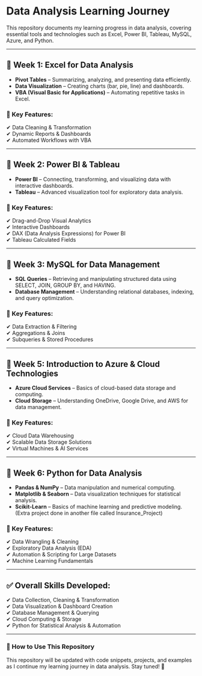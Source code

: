# Data Analysis Learning Journey

This repository documents my learning progress in data analysis, covering essential tools and technologies such as Excel, Power BI, Tableau, MySQL, Azure, and Python.

---

## 📌 Week 1: Excel for Data Analysis  
- **Pivot Tables** – Summarizing, analyzing, and presenting data efficiently.  
- **Data Visualization** – Creating charts (bar, pie, line) and dashboards.  
- **VBA (Visual Basic for Applications)** – Automating repetitive tasks in Excel.  

### 🔹 Key Features:
✔ Data Cleaning & Transformation  
✔ Dynamic Reports & Dashboards  
✔ Automated Workflows with VBA  

---

## 📌 Week 2: Power BI & Tableau  
- **Power BI** – Connecting, transforming, and visualizing data with interactive dashboards.  
- **Tableau** – Advanced visualization tool for exploratory data analysis.  

### 🔹 Key Features:
✔ Drag-and-Drop Visual Analytics  
✔ Interactive Dashboards  
✔ DAX (Data Analysis Expressions) for Power BI  
✔ Tableau Calculated Fields  

---

## 📌 Week 3: MySQL for Data Management  
- **SQL Queries** – Retrieving and manipulating structured data using SELECT, JOIN, GROUP BY, and HAVING.  
- **Database Management** – Understanding relational databases, indexing, and query optimization.  

### 🔹 Key Features:
✔ Data Extraction & Filtering  
✔ Aggregations & Joins  
✔ Subqueries & Stored Procedures  

---

## 📌 Week 5: Introduction to Azure & Cloud Technologies  
- **Azure Cloud Services** – Basics of cloud-based data storage and computing.  
- **Cloud Storage** – Understanding OneDrive, Google Drive, and AWS for data management.  

### 🔹 Key Features:
✔ Cloud Data Warehousing  
✔ Scalable Data Storage Solutions  
✔ Virtual Machines & AI Services  

---

## 📌 Week 6: Python for Data Analysis  
- **Pandas & NumPy** – Data manipulation and numerical computing.  
- **Matplotlib & Seaborn** – Data visualization techniques for statistical analysis.  
- **Scikit-Learn** – Basics of machine learning and predictive modeling. (Extra project done in another file called Insurance_Project)

### 🔹 Key Features:
✔ Data Wrangling & Cleaning  
✔ Exploratory Data Analysis (EDA)  
✔ Automation & Scripting for Large Datasets  
✔ Machine Learning Fundamentals  

---

## ✅ Overall Skills Developed:  
✔ Data Collection, Cleaning & Transformation  
✔ Data Visualization & Dashboard Creation  
✔ Database Management & Querying  
✔ Cloud Computing & Storage  
✔ Python for Statistical Analysis & Automation  

---

### 📢 How to Use This Repository  
This repository will be updated with code snippets, projects, and examples as I continue my learning journey in data analysis. Stay tuned! 🚀
